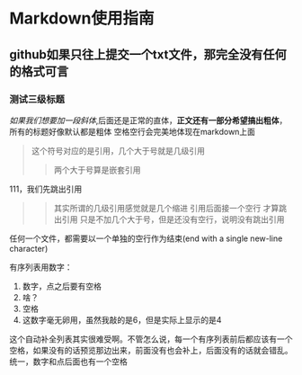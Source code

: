 # Markdown使用指南

## github如果只往上提交一个txt文件，那完全没有任何的格式可言

### 测试三级标题

*如果我们想要加一段斜体*,后面还是正常的直体，**正文还有一部分希望搞出粗体**，所有的标题好像默认都是粗体
空格空行会完美地体现在markdown上面

>这个符号对应的是引用，几个大于号就是几级引用
>>两个大于号算是嵌套引用

111，我们先跳出引用
>>其实所谓的几级引用感觉就是几个缩进
>>引用后面接一个空行 才算跳出引用
只是不加几个大于号，但是还没有空行，说明没有跳出引用

任何一个文件，都需要以一个单独的空行作为结束(end with a single new-line character)

有序列表用数字：

1. 数字，点之后要有空格
2. 啥？
3. 空格
6. 这数字毫无卵用，虽然我敲的是6，但是实际上显示的是4

这个自动补全列表其实很难受啊。不管怎么说，每一个有序列表前后都应该有一个空格，如果没有的话预览那边出来，前面没有也会补上，后面没有的话就会错乱。统一，数字和点后面也有一个空格
